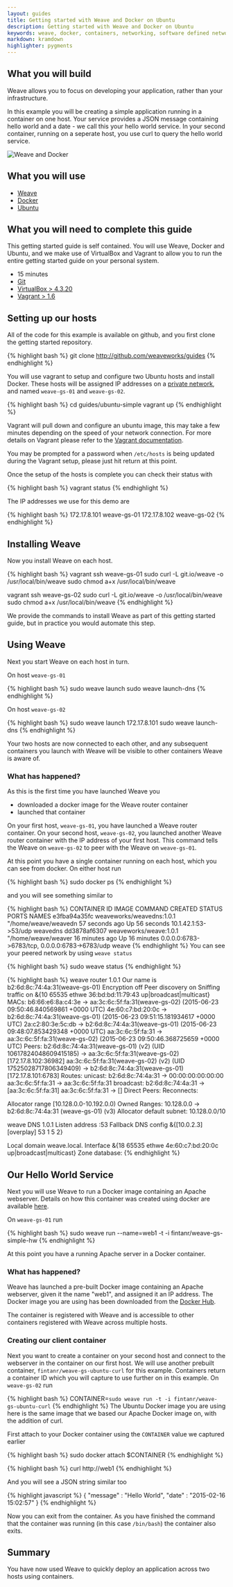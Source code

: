 ```yaml
---
layout: guides
title: Getting started with Weave and Docker on Ubuntu
description: Getting started with Weave and Docker on Ubuntu
keywords: weave, docker, containers, networking, software defined networking, dockerfile, ubuntu, apache, php
markdown: kramdown
highlighter: pygments
---
```



## What you will build ##

Weave allows you to focus on developing your application, rather than your infrastructure.

In this example you will be creating a simple application running in a container on one host. Your service provides a JSON message containing hello world and a date - we call this your hello world service. In your second container, running on a seperate host, you use curl to query the hello world service.

![Weave and Docker](Simple_Weave.png)


## What you will use ##

* [Weave](http://weave.works)
* [Docker](http://docker.com)
* [Ubuntu](http://ubuntu.com)

## What you will need to complete this guide ##

This getting started guide is self contained. You will use Weave, Docker and Ubuntu, and we make use of VirtualBox and Vagrant to allow you to run the entire getting started guide on your personal system.

* 15 minutes
* [Git](http://git-scm.com/downloads)
* [VirtualBox > 4.3.20](https://www.virtualbox.org/wiki/Downloads)
* [Vagrant > 1.6](https://docs.vagrantup.com/v2/installation/index.html)

## Setting up our hosts ##

All of the code for this example is available on github, and you first clone the getting started repository.

{% highlight bash %}
git clone http://github.com/weaveworks/guides
{% endhighlight %}

You will use vagrant to setup and configure two Ubuntu hosts and install Docker. These hosts will be assigned IP addresses on a [private network](http://en.wikipedia.org/wiki/Private%5Fnetwork), and named `weave-gs-01` and `weave-gs-02`.

{% highlight bash %}
cd guides/ubuntu-simple
vagrant up
{% endhighlight %}

Vagrant will pull down and configure an ubuntu image, this may take a few minutes depending on the speed of your network connection. For more details on Vagrant please refer to the [Vagrant documentation](http://vagrantup.com).

You may be prompted for a password when `/etc/hosts` is being updated during the Vagrant setup, please just hit return at this point.

Once the setup of the hosts is complete you can check their status with

{% highlight bash %}
vagrant status
{% endhighlight %}

The IP addresses we use for this demo are

{% highlight bash %}
172.17.8.101 	weave-gs-01
172.17.8.102 	weave-gs-02
{% endhighlight %}

## Installing Weave ##

Now you install Weave on each host.

{% highlight bash %}
vagrant ssh weave-gs-01
sudo curl -L git.io/weave -o /usr/local/bin/weave
sudo chmod a+x /usr/local/bin/weave

vagrant ssh weave-gs-02
sudo curl -L git.io/weave -o /usr/local/bin/weave
sudo chmod a+x /usr/local/bin/weave
{% endhighlight %}

We provide the commands to install Weave as part of this getting started guide, but in practice you would automate this step.

## Using Weave ##

Next you start Weave on each host in turn.

On host `weave-gs-01`

{% highlight bash %}
sudo weave launch
sudo weave launch-dns
{% endhighlight %}

On host `weave-gs-02`

{% highlight bash %}
sudo weave launch 172.17.8.101
sudo weave launch-dns
{% endhighlight %}

Your two hosts are now connected to each other, and any subsequent containers you launch with Weave will be visible to other containers Weave is aware of.

### What has happened? ###

As this is the first time you have launched Weave you

* downloaded a docker image for the Weave router container
* launched that container

On your first host, `weave-gs-01`, you have launched a Weave router container. On your second host, `weave-gs-02`, you launched another Weave router container with the IP address of your first host. This command tells the Weave on `weave-gs-02` to peer with the Weave on `weave-gs-01`.

At this point you have a single container running on each host, which you can see from docker. On either host run

{% highlight bash %}
sudo docker ps
{% endhighlight %}

and you will see something similar to

{% highlight bash %}
CONTAINER ID        IMAGE                       COMMAND                CREATED             STATUS              PORTS                                            NAMES
e3fba94a35fc        weaveworks/weavedns:1.0.1   "/home/weave/weavedn   57 seconds ago      Up 56 seconds       10.1.42.1:53->53/udp                             weavedns
dd3878af6307        weaveworks/weave:1.0.1      "/home/weave/weaver    16 minutes ago      Up 16 minutes       0.0.0.0:6783->6783/tcp, 0.0.0.0:6783->6783/udp   weave
{% endhighlight %}
You can see your peered network by using `weave status`

{% highlight bash %}
sudo weave status
{% endhighlight %}

{% highlight bash %}
weave router 1.0.1
Our name is b2:6d:8c:74:4a:31(weave-gs-01)
Encryption off
Peer discovery on
Sniffing traffic on &{10 65535 ethwe 36:bd:bd:11:79:43 up|broadcast|multicast}
MACs:
b6:66:e6:8a:c4:3e -> aa:3c:6c:5f:fa:31(weave-gs-02) (2015-06-23 09:50:46.840569861 +0000 UTC)
4e:60:c7:bd:20:0c -> b2:6d:8c:74:4a:31(weave-gs-01) (2015-06-23 09:51:15.181934617 +0000 UTC)
2a:c2:80:3e:5c:db -> b2:6d:8c:74:4a:31(weave-gs-01) (2015-06-23 09:48:07.853429348 +0000 UTC)
aa:3c:6c:5f:fa:31 -> aa:3c:6c:5f:fa:31(weave-gs-02) (2015-06-23 09:50:46.368725659 +0000 UTC)
Peers:
b2:6d:8c:74:4a:31(weave-gs-01) (v2) (UID 10617824048609415185)
   -> aa:3c:6c:5f:fa:31(weave-gs-02) [172.17.8.102:36982]
aa:3c:6c:5f:fa:31(weave-gs-02) (v2) (UID 17525028717806349409)
   -> b2:6d:8c:74:4a:31(weave-gs-01) [172.17.8.101:6783]
Routes:
unicast:
b2:6d:8c:74:4a:31 -> 00:00:00:00:00:00
aa:3c:6c:5f:fa:31 -> aa:3c:6c:5f:fa:31
broadcast:
b2:6d:8c:74:4a:31 -> [aa:3c:6c:5f:fa:31]
aa:3c:6c:5f:fa:31 -> []
Direct Peers:
Reconnects:

Allocator range [10.128.0.0-10.192.0.0)
Owned Ranges:
  10.128.0.0 -> b2:6d:8c:74:4a:31 (weave-gs-01) (v3)
Allocator default subnet: 10.128.0.0/10

weave DNS 1.0.1
Listen address :53
Fallback DNS config &{[10.0.2.3] [overplay] 53 1 5 2}

Local domain weave.local.
Interface &{18 65535 ethwe 4e:60:c7:bd:20:0c up|broadcast|multicast}
Zone database:
{% endhighlight %}

## Our Hello World Service ##

Next you will use Weave to run a Docker image containing an Apache webserver.  Details on how this container was created using docker are available [here](https://github.com/weaveworks/guides/blob/master/ubuntu-simple/DockerfileREADME.md).

On `weave-gs-01` run

{% highlight bash %}
sudo weave run --name=web1 -t -i fintanr/weave-gs-simple-hw
{% endhighlight %}

At this point you have a running Apache server in a Docker container.

### What has happened?

Weave has launched a pre-built Docker image containing an Apache
webserver, given it the name "web1", and assigned it an IP
address. The Docker image you are using has been downloaded from the
[Docker Hub](https://hub.docker.com/).

The container is registered with Weave and is accessible to other containers registered with Weave across multiple hosts.

### Creating our client container

Next you want to create a container on your second host and connect to the webserver in the container on our first host. We will use another prebuilt container, `fintanr/weave-gs-ubuntu-curl` for this example. Containers return a container ID which you will capture to use further on in this example. On `weave-gs-02` run

{% highlight bash %}
CONTAINER=`sudo weave run -t -i fintanr/weave-gs-ubuntu-curl`
{% endhighlight %}
The Ubuntu Docker image you are using here is the same image that we based our Apache Docker image on,
with the addition of curl.

First attach to your Docker container using the `CONTAINER` value we captured earlier

{% highlight bash %}
sudo docker attach $CONTAINER
{% endhighlight %}

{% highlight bash %}
curl http://web1
{% endhighlight %}

And you will see a JSON string similar too

{% highlight javascript %}
{
    "message" : "Hello World",
    "date" : "2015-02-16 15:02:57"
}
{% endhighlight %}

Now you can exit from the container. As you have finished the command that the container was running (in this case `/bin/bash`) the container also exits.

## Summary ##

You have now used Weave to quickly deploy an application across two hosts using containers.


